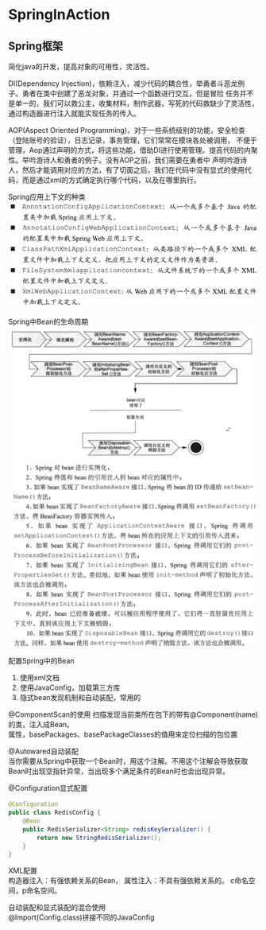 # SpringInAction

## Spring框架

简化java的开发，提高对象的可用性，灵活性。   

DI(Dependency Injection)，依赖注入，减少代码的耦合性，举勇者斗恶龙例子。勇者在类中创建了恶龙对象，并通过一个函数进行交互，但是冒险
任务并不是单一的，我们可以救公主，收集材料，制作武器，写死的代码救缺少了灵活性，通过构造器进行注入就能实现任务的传入。

AOP(Aspect Oriented Programming)，对于一些系统级别的功能，安全检查（登陆账号的验证），日志记录，事务管理，它们常常在模块各处被调用，
不便于管理，Aop通过声明的方式，将这些功能，借助DI进行使用管理。提高代码的内聚性。举吟游诗人和勇者的例子。没有AOP之前，我们需要在勇者中
声明吟游诗人，然后才能调用对应的方法，有了切面之后，我们在代码中没有显式的使用代码，而是通过xml的方式确定执行哪个代码，以及在哪里执行。

Spring应用上下文的种类
![img.png](png/img.png)

Spring中Bean的生命周期
![img_1.png](img_1.png)
![img_2.png](img_2.png)

配置Spring中的Bean  
1. 使用xml文档
2. 使用JavaConfig，加载第三方库
3. 隐式bean发现机制和自动装配，常用的  

@ComponentScan的使用
扫描发现当前类所在包下的带有@Component(name)的类，注入成Bean。  
属性，basePackages、basePackageClasses的值用来定位扫描的包位置

@Autowared自动装配  
当你需要从Spring中获取一个Bean时，用这个注解。不用这个注解会导致获取Bean时出现空指针异常，当出现多个满足条件的Bean时也会出现异常。  

@Configuration显式配置  
```Java
@Configuration
public class RedisConfig {
    @Bean
    public RedisSerializer<String> redisKeySerializer() {
        return new StringRedisSerializer();
    }
}
```  

XML配置  
构造器注入：有强依赖关系的Bean，
属性注入：不具有强依赖关系的。
c命名空间，p命名空间。

自动装配和显式装配的混合使用  
@Import(Config.class)拼接不同的JavaConfig

